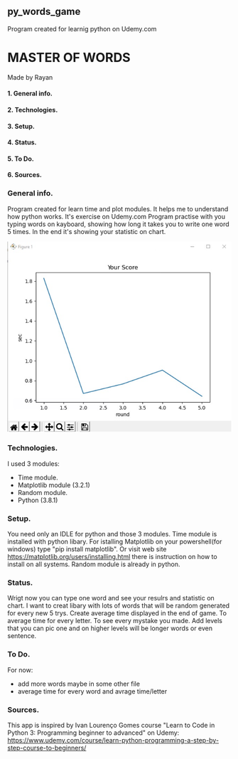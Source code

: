 ## py_words_game
Program created for learnig python on Udemy.com


# MASTER OF WORDS    
Made by Rayan



#### 1. General info.
#### 2. Technologies.
#### 3. Setup.
#### 4. Status.
#### 5. To Do.
#### 6. Sources.



### General info.

Program created for learn time and plot modules.
It helps me to understand how python works. It's exercise on Udemy.com
Program practise with you typing words on kayboard, showing how long it takes you to write one word 5 times.
In the end it's showing your statistic on chart.


![exaple chart](./chart.jpg)

### Technologies.

I used 3 modules:
* Time module.
* Matplotlib module (3.2.1)
* Random module.
* Python (3.8.1)

### Setup.

You need only an IDLE for python and those 3 modules. Time module is installed with python libary.
For istalling Matplotlib on your powershell(for windows) type "pip install matplotlib".
Or visit web site https://matplotlib.org/users/installing.html there is instruction on how to install on all systems.
Random module is already in python.

### Status.

Wrigt now you can type one word and see your resulrs and statistic on chart.
I want to creat libary with lots of words that will be random generated for every new 5 trys.
Create average time displayed in the end of game.
To average time for every letter.
To see every mystake you made.
Add levels that you can pic one and on higher levels will be longer words or even sentence.

### To Do.

For now:
* add more words maybe in some other file
* average time for every word and avrage time/letter

### Sources.

This app is inspired by Ivan Lourenço Gomes course "Learn to Code in Python 3: Programming beginner to advanced"
on Udemy: https://www.udemy.com/course/learn-python-programming-a-step-by-step-course-to-beginners/


